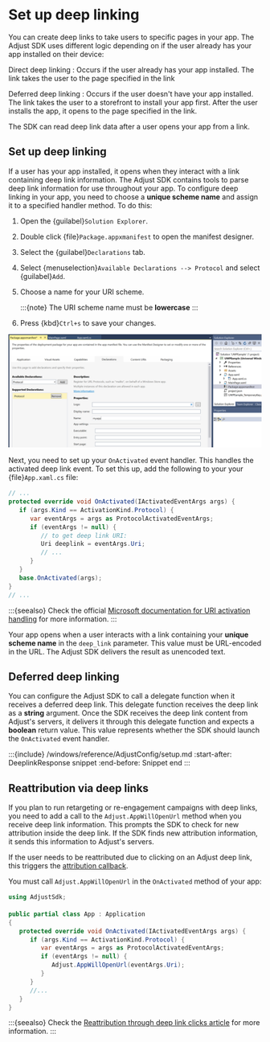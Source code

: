 # Set up deep linking

You can create deep links to take users to specific pages in your app. The Adjust SDK uses different logic depending on if the user already has your app installed on their device:

Direct deep linking
: Occurs if the user already has your app installed. The link takes the user to the page specified in the link

Deferred deep linking
: Occurs if the user doesn't have your app installed. The link takes the user to a storefront to install your app first. After the user installs the app, it opens to the page specified in the link.

The SDK can read deep link data after a user opens your app from a link.

## Set up deep linking

If a user has your app installed, it opens when they interact with a link containing deep link information. The Adjust SDK contains tools to parse deep link information for use throughout your app. To configure deep linking in your app, you need to choose a **unique scheme name** and assign it to a specified handler method. To do this:

1. Open the {guilabel}`Solution Explorer`.
2. Double click {file}`Package.appxmanifest` to open the manifest designer.
3. Select the {guilabel}`Declarations` tab.
4. Select {menuselection}`Available Declarations --> Protocol` and select {guilabel}`Add`.
5. Choose a name for your URI scheme.

   :::{note}
   The URI scheme name must be **lowercase**
   :::

6. Press {kbd}`Ctrl+s` to save your changes.

![A screenshot of the Package.appxmanifest screen](deep-link-setup.png)

Next, you need to set up your `OnActivated` event handler. This handles the activated deep link event. To set this up, add the following to your your {file}`App.xaml.cs` file:

```c#
// ...
protected override void OnActivated(IActivatedEventArgs args) {
   if (args.Kind == ActivationKind.Protocol) {
      var eventArgs = args as ProtocolActivatedEventArgs;
      if (eventArgs != null) {
         // to get deep link URI:
         Uri deeplink = eventArgs.Uri;
         // ...
      }
   }
   base.OnActivated(args);
}
// ...
```

:::{seealso}
Check the official [Microsoft documentation for URI activation handling](https://docs.microsoft.com/en-us/windows/uwp/launch-resume/handle-uri-activation) for more information.
:::

Your app opens when a user interacts with a link containing your **unique scheme name** in the `deep_link` parameter. This value must be URL-encoded in the URL. The Adjust SDK delivers the result as unencoded text.

## Deferred deep linking

You can configure the Adjust SDK to call a delegate function when it receives a deferred deep link. This delegate function receives the deep link as a **string** argument. Once the SDK receives the deep link content from Adjust's servers, it delivers it through this delegate function and expects a **boolean** return value. This value represents whether the SDK should launch the `OnActivated` event handler.

:::{include} /windows/reference/AdjustConfig/setup.md
:start-after: DeeplinkResponse snippet
:end-before: Snippet end
:::

## Reattribution via deep links

If you plan to run retargeting or re-engagement campaigns with deep links, you need to add a call to the `Adjust.AppWillOpenUrl` method when you receive deep link information. This prompts the SDK to check for new attribution inside the deep link. If the SDK finds new attribution information, it sends this information to Adjust's servers.

If the user needs to be reattributed due to clicking on an Adjust deep link, this triggers the [attribution callback](/windows/recording/attribution.md).

You must call `Adjust.AppWillOpenUrl` in the `OnActivated` method of your app:

```c#
using AdjustSdk;

public partial class App : Application
{
   protected override void OnActivated(IActivatedEventArgs args) {
      if (args.Kind == ActivationKind.Protocol) {
         var eventArgs = args as ProtocolActivatedEventArgs;
         if (eventArgs != null) {
            Adjust.AppWillOpenUrl(eventArgs.Uri);
         }
      }
      //...
   }
}
```

:::{seealso}
Check the [Reattribution through deep link clicks article](https://help.adjust.com/en/article/manage-reattributions#track-reattributions-via-deeplink-clicks) for more information.
:::
